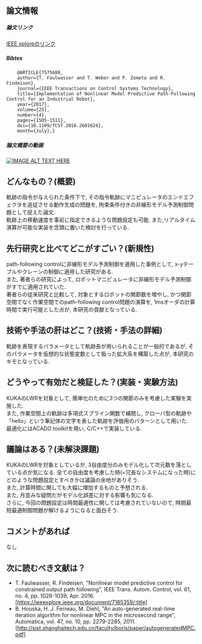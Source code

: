論文情報
------------------

##### 論文リンク

[IEEE xploreのリンク](https://ieeexplore.ieee.org/document/7575680/:title)

##### Bibtex

        @ARTICLE{7575680, 
        author={T. Faulwasser and T. Weber and P. Zometa and R. Findeisen}, 
        journal={IEEE Transactions on Control Systems Technology}, 
        title={Implementation of Nonlinear Model Predictive Path-Following Control for an Industrial Robot}, 
        year={2017}, 
        volume={25}, 
        number={4}, 
        pages={1505-1511}, 
        doi={10.1109/TCST.2016.2601624}, 
        month={July},}

##### 論文概要の動画

[![IMAGE ALT TEXT HERE](http://img.youtube.com/vi/KMj3cW7-Gfg/0.jpg)](http://www.youtube.com/watch?v=KMj3cW7-Gfg)

どんなもの？(概要)
------------------
軌跡の指令が与えられた条件下で, その指令軌跡にマニピュレータのエンドエフェクタを追従させる動作生成の問題を, 拘束条件付きの非線形モデル予測制御問題として捉えた論文.  
軌跡上の移動速度を事前に指定できるような問題設定も可能. また,リアルタイム演算が可能な実装を念頭に置いた検討を行っている. 


先行研究と比べてどこがすごい？(新規性)
------------------
path-following controlに非線形モデル予測制御を適用した事例として, x-yテーブルやクレーンの制御に適用した研究がある.  
また,  著者らの研究によって, ロボットマニピュレータに非線形モデル予測制御がすでに適用されていた.  
著者らの従来研究と比較して, 対象とするロボットの関節数を増やし, かつ関節空間でなく作業空間でのpath-following control問題の演算を, 1msオーダの計算時間で実行可能とした点が, 本研究の貢献となっている. 

技術や手法の肝はどこ？(技術・手法の詳細)
------------------
軌跡を表現するパラメータとして軌跡長が用いられることが一般的であるが, そのパラメータを仮想的な状態変数として扱った拡大系を構築した点が, 本研究のキモとなっている. 

どうやって有効だと検証した？(実装・実験方法)
------------------
KUKAのLWRを対象として, 簡単化のために3つの関節のみを考慮した実験を実施した.  
また, 作業空間上の軌跡は多項式スプライン関数で補間し, クローバ型の軌跡や「hello」という筆記体の文字を表した軌跡を評価用のパターンとして用いた.  
最適化にはACADO toolkitを用い, C/C++で実装している.

議論はある？(未解決課題)
------------------
KUKAのLWRを対象としているが, 3自由度分のみモデル化して次元数を落としている点が気になる. 全ての自由度を考慮した時(=冗長なシステムになった時)にどのような問題設定とすべきかは議論の余地がありそう.  
また, 計算時間に関しても大幅に増加するものと予想される.  
また, 月並みな疑問だがモデル化誤差に対する影響も気になる.  
さらに, 今回の問題設定は時間最適性に関しては考慮されていないので, 時間最短最適制御問題が解けるようになると面白そう. 

コメントがあれば
------------------
なし

次に読むべき文献は？
------------------

- T. Faulwasser, R. Findeisen, "Nonlinear model predictive control for constrained output path following", IEEE Trans. Autom. Control, vol. 61, no. 4, pp. 1026-1039, Apr. 2016.
[https://ieeexplore.ieee.org/document/7185359/:title]
- B. Houska, H. J. Ferreau, M. Diehl, "An auto-generated real-time iteration algorithm for nonlinear MPC in the microsecond range", Automatica, vol. 47, no. 10, pp. 2279-2285, 2011.
[http://sist.shanghaitech.edu.cn/faculty/boris/paper/autogeneratedMPC.pdf]



